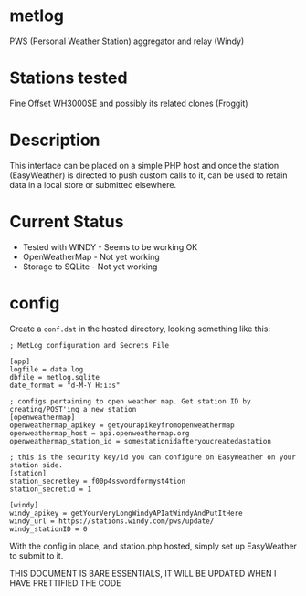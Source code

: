# metlog
PWS (Personal Weather Station) aggregator and relay (Windy)

# Stations tested
Fine Offset WH3000SE and possibly its related clones (Froggit)

# Description
This interface can be placed on a simple PHP host and once the station (EasyWeather) is directed to push custom calls to it, can be used to retain data in a local store or submitted elsewhere. 

# Current Status

- Tested with WINDY - Seems to be working OK
- OpenWeatherMap - Not yet working
- Storage to SQLite - Not yet working

# config

Create a `conf.dat` in the hosted directory, looking something like this:

```
; MetLog configuration and Secrets File

[app]
logfile = data.log
dbfile = metlog.sqlite
date_format = "d-M-Y H:i:s"

; configs pertaining to open weather map. Get station ID by creating/POST'ing a new station
[openweathermap]
openweathermap_apikey = getyourapikeyfromopenweathermap
openweathermap_host = api.openweathermap.org
openweathermap_station_id = somestationidafteryoucreatedastation

; this is the security key/id you can configure on EasyWeather on your station side.
[station]
station_secretkey = f00p4sswordformyst4tion
station_secretid = 1

[windy]
windy_apikey = getYourVeryLongWindyAPIatWindyAndPutItHere
windy_url = https://stations.windy.com/pws/update/
windy_stationID = 0
```

With the config in place, and station.php hosted, simply set up EasyWeather to submit to it.


THIS DOCUMENT IS BARE ESSENTIALS, IT WILL BE UPDATED WHEN I HAVE PRETTIFIED THE CODE

